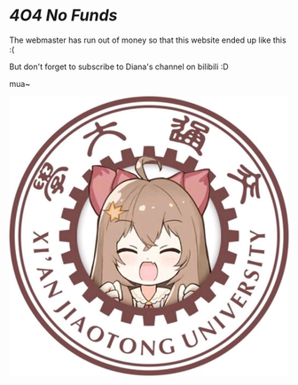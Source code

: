 # *4O4 No Funds*
The webmaster has run out of money so that this website ended up like this :(

But don't forget to subscribe to Diana's channel on bilibili :D

mua~

![Diana~~](./IMG_6256.JPG)
